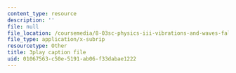```yaml
---
content_type: resource
description: ''
file: null
file_location: /coursemedia/8-03sc-physics-iii-vibrations-and-waves-fall-2016/01067563c50e5191ab06f33dabae1222_sBKHUPDUI1o.vtt
file_type: application/x-subrip
resourcetype: Other
title: 3play caption file
uid: 01067563-c50e-5191-ab06-f33dabae1222
---
```


